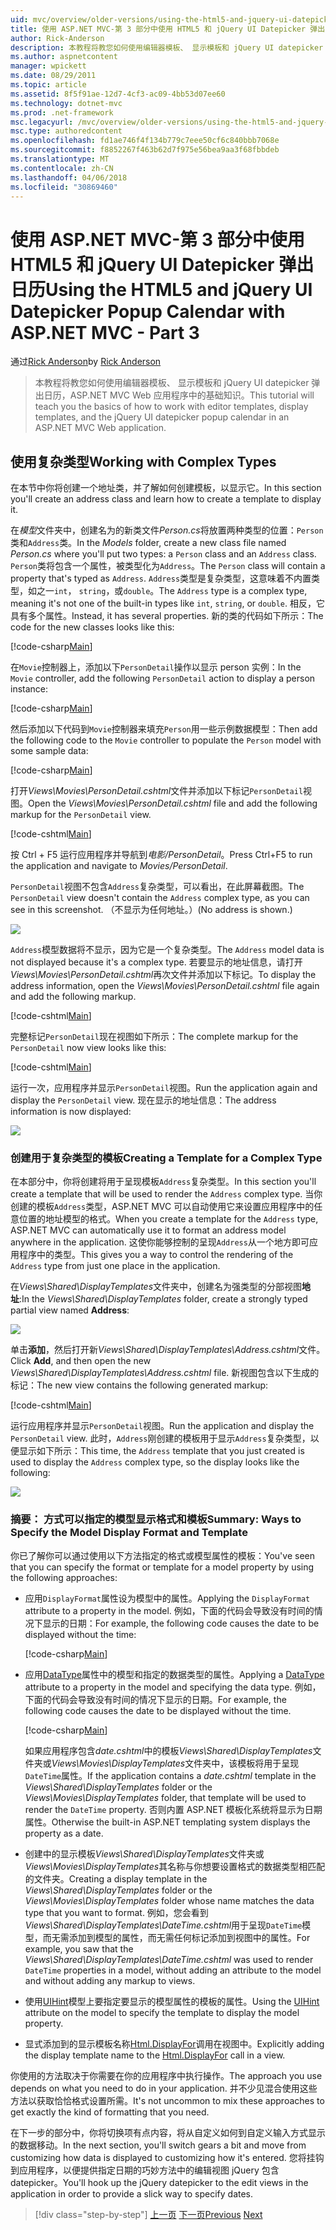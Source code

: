 ```yaml
---
uid: mvc/overview/older-versions/using-the-html5-and-jquery-ui-datepicker-popup-calendar-with-aspnet-mvc/using-the-html5-and-jquery-ui-datepicker-popup-calendar-with-aspnet-mvc-part-3
title: 使用 ASP.NET MVC-第 3 部分中使用 HTML5 和 jQuery UI Datepicker 弹出日历 |Microsoft 文档
author: Rick-Anderson
description: 本教程将教您如何使用编辑器模板、 显示模板和 jQuery UI datepicker 弹出日历，ASP.NET MV 中的基础知识...
ms.author: aspnetcontent
manager: wpickett
ms.date: 08/29/2011
ms.topic: article
ms.assetid: 8f5f91ae-12d7-4cf3-ac09-4bb53d07ee60
ms.technology: dotnet-mvc
ms.prod: .net-framework
msc.legacyurl: /mvc/overview/older-versions/using-the-html5-and-jquery-ui-datepicker-popup-calendar-with-aspnet-mvc/using-the-html5-and-jquery-ui-datepicker-popup-calendar-with-aspnet-mvc-part-3
msc.type: authoredcontent
ms.openlocfilehash: fd1ae746f4f134b779c7eee50cf6c840bbb7068e
ms.sourcegitcommit: f8852267f463b62d7f975e56bea9aa3f68fbbdeb
ms.translationtype: MT
ms.contentlocale: zh-CN
ms.lasthandoff: 04/06/2018
ms.locfileid: "30869460"
---
```

<a name="using-the-html5-and-jquery-ui-datepicker-popup-calendar-with-aspnet-mvc---part-3"></a><span data-ttu-id="da39c-103">使用 ASP.NET MVC-第 3 部分中使用 HTML5 和 jQuery UI Datepicker 弹出日历</span><span class="sxs-lookup"><span data-stu-id="da39c-103">Using the HTML5 and jQuery UI Datepicker Popup Calendar with ASP.NET MVC - Part 3</span></span>
====================
<span data-ttu-id="da39c-104">通过[Rick Anderson](https://github.com/Rick-Anderson)</span><span class="sxs-lookup"><span data-stu-id="da39c-104">by [Rick Anderson](https://github.com/Rick-Anderson)</span></span>

> <span data-ttu-id="da39c-105">本教程将教您如何使用编辑器模板、 显示模板和 jQuery UI datepicker 弹出日历，ASP.NET MVC Web 应用程序中的基础知识。</span><span class="sxs-lookup"><span data-stu-id="da39c-105">This tutorial will teach you the basics of how to work with editor templates, display templates, and the jQuery UI datepicker popup calendar in an ASP.NET MVC Web application.</span></span>


## <a name="working-with-complex-types"></a><span data-ttu-id="da39c-106">使用复杂类型</span><span class="sxs-lookup"><span data-stu-id="da39c-106">Working with Complex Types</span></span>

<span data-ttu-id="da39c-107">在本节中你将创建一个地址类，并了解如何创建模板，以显示它。</span><span class="sxs-lookup"><span data-stu-id="da39c-107">In this section you'll create an address class and learn how to create a template to display it.</span></span>

<span data-ttu-id="da39c-108">在*模型*文件夹中，创建名为的新类文件*Person.cs*将放置两种类型的位置：`Person`类和`Address`类。</span><span class="sxs-lookup"><span data-stu-id="da39c-108">In the *Models* folder, create a new class file named *Person.cs* where you'll put two types: a `Person` class and an `Address` class.</span></span> <span data-ttu-id="da39c-109">`Person`类将包含一个属性，被类型化为`Address`。</span><span class="sxs-lookup"><span data-stu-id="da39c-109">The `Person` class will contain a property that's typed as `Address`.</span></span> <span data-ttu-id="da39c-110">`Address`类型是复杂类型，这意味着不内置类型，如之一`int`， `string`，或`double`。</span><span class="sxs-lookup"><span data-stu-id="da39c-110">The `Address` type is a complex type, meaning it's not one of the built-in types like `int`, `string`, or `double`.</span></span> <span data-ttu-id="da39c-111">相反，它具有多个属性。</span><span class="sxs-lookup"><span data-stu-id="da39c-111">Instead, it has several properties.</span></span> <span data-ttu-id="da39c-112">新的类的代码如下所示：</span><span class="sxs-lookup"><span data-stu-id="da39c-112">The code for the new classes looks like this:</span></span>

[!code-csharp[Main](using-the-html5-and-jquery-ui-datepicker-popup-calendar-with-aspnet-mvc-part-3/samples/sample1.cs)]

<span data-ttu-id="da39c-113">在`Movie`控制器上，添加以下`PersonDetail`操作以显示 person 实例：</span><span class="sxs-lookup"><span data-stu-id="da39c-113">In the `Movie` controller, add the following `PersonDetail` action to display a person instance:</span></span>

[!code-csharp[Main](using-the-html5-and-jquery-ui-datepicker-popup-calendar-with-aspnet-mvc-part-3/samples/sample2.cs)]

<span data-ttu-id="da39c-114">然后添加以下代码到`Movie`控制器来填充`Person`用一些示例数据模型：</span><span class="sxs-lookup"><span data-stu-id="da39c-114">Then add the following code to the `Movie` controller to populate the `Person` model with some sample data:</span></span>

[!code-csharp[Main](using-the-html5-and-jquery-ui-datepicker-popup-calendar-with-aspnet-mvc-part-3/samples/sample3.cs)]

<span data-ttu-id="da39c-115">打开*Views\Movies\PersonDetail.cshtml*文件并添加以下标记`PersonDetail`视图。</span><span class="sxs-lookup"><span data-stu-id="da39c-115">Open the *Views\Movies\PersonDetail.cshtml* file and add the following markup for the `PersonDetail` view.</span></span>

[!code-cshtml[Main](using-the-html5-and-jquery-ui-datepicker-popup-calendar-with-aspnet-mvc-part-3/samples/sample4.cshtml)]

<span data-ttu-id="da39c-116">按 Ctrl + F5 运行应用程序并导航到*电影/PersonDetail*。</span><span class="sxs-lookup"><span data-stu-id="da39c-116">Press Ctrl+F5 to run the application and navigate to *Movies/PersonDetail*.</span></span>

<span data-ttu-id="da39c-117">`PersonDetail`视图不包含`Address`复杂类型，可以看出，在此屏幕截图。</span><span class="sxs-lookup"><span data-stu-id="da39c-117">The `PersonDetail` view doesn't contain the `Address` complex type, as you can see in this screenshot.</span></span> <span data-ttu-id="da39c-118">（不显示为任何地址。）</span><span class="sxs-lookup"><span data-stu-id="da39c-118">(No address is shown.)</span></span>

![](using-the-html5-and-jquery-ui-datepicker-popup-calendar-with-aspnet-mvc-part-3/_static/image1.png)

<span data-ttu-id="da39c-119">`Address`模型数据将不显示，因为它是一个复杂类型。</span><span class="sxs-lookup"><span data-stu-id="da39c-119">The `Address` model data is not displayed because it's a complex type.</span></span> <span data-ttu-id="da39c-120">若要显示的地址信息，请打开*Views\Movies\PersonDetail.cshtml*再次文件并添加以下标记。</span><span class="sxs-lookup"><span data-stu-id="da39c-120">To display the address information, open the *Views\Movies\PersonDetail.cshtml* file again and add the following markup.</span></span>

[!code-cshtml[Main](using-the-html5-and-jquery-ui-datepicker-popup-calendar-with-aspnet-mvc-part-3/samples/sample5.cshtml)]

<span data-ttu-id="da39c-121">完整标记`PersonDetail`现在视图如下所示：</span><span class="sxs-lookup"><span data-stu-id="da39c-121">The complete markup for the `PersonDetail` now view looks like this:</span></span>

[!code-cshtml[Main](using-the-html5-and-jquery-ui-datepicker-popup-calendar-with-aspnet-mvc-part-3/samples/sample6.cshtml)]

<span data-ttu-id="da39c-122">运行一次，应用程序并显示`PersonDetail`视图。</span><span class="sxs-lookup"><span data-stu-id="da39c-122">Run the application again and display the `PersonDetail` view.</span></span> <span data-ttu-id="da39c-123">现在显示的地址信息：</span><span class="sxs-lookup"><span data-stu-id="da39c-123">The address information is now displayed:</span></span>

![](using-the-html5-and-jquery-ui-datepicker-popup-calendar-with-aspnet-mvc-part-3/_static/image2.png)

### <a name="creating-a-template-for-a-complex-type"></a><span data-ttu-id="da39c-124">创建用于复杂类型的模板</span><span class="sxs-lookup"><span data-stu-id="da39c-124">Creating a Template for a Complex Type</span></span>

<span data-ttu-id="da39c-125">在本部分中，你将创建将用于呈现模板`Address`复杂类型。</span><span class="sxs-lookup"><span data-stu-id="da39c-125">In this section you'll create a template that will be used to render the `Address` complex type.</span></span> <span data-ttu-id="da39c-126">当你创建的模板`Address`类型，ASP.NET MVC 可以自动使用它来设置应用程序中的任意位置的地址模型的格式。</span><span class="sxs-lookup"><span data-stu-id="da39c-126">When you create a template for the `Address` type, ASP.NET MVC can automatically use it to format an address model anywhere in the application.</span></span> <span data-ttu-id="da39c-127">这使你能够控制的呈现`Address`从一个地方即可应用程序中的类型。</span><span class="sxs-lookup"><span data-stu-id="da39c-127">This gives you a way to control the rendering of the `Address` type from just one place in the application.</span></span>

<span data-ttu-id="da39c-128">在*Views\Shared\DisplayTemplates*文件夹中，创建名为强类型的分部视图**地址**:</span><span class="sxs-lookup"><span data-stu-id="da39c-128">In the *Views\Shared\DisplayTemplates* folder, create a strongly typed partial view named **Address**:</span></span>

![](using-the-html5-and-jquery-ui-datepicker-popup-calendar-with-aspnet-mvc-part-3/_static/image3.png)

<span data-ttu-id="da39c-129">单击**添加**，然后打开新*Views\Shared\DisplayTemplates\Address.cshtml*文件。</span><span class="sxs-lookup"><span data-stu-id="da39c-129">Click **Add**, and then open the new *Views\Shared\DisplayTemplates\Address.cshtml* file.</span></span> <span data-ttu-id="da39c-130">新视图包含以下生成的标记：</span><span class="sxs-lookup"><span data-stu-id="da39c-130">The new view contains the following generated markup:</span></span>

[!code-cshtml[Main](using-the-html5-and-jquery-ui-datepicker-popup-calendar-with-aspnet-mvc-part-3/samples/sample7.cshtml)]

<span data-ttu-id="da39c-131">运行应用程序并显示`PersonDetail`视图。</span><span class="sxs-lookup"><span data-stu-id="da39c-131">Run the application and display the `PersonDetail` view.</span></span> <span data-ttu-id="da39c-132">此时，`Address`刚创建的模板用于显示`Address`复杂类型，以便显示如下所示：</span><span class="sxs-lookup"><span data-stu-id="da39c-132">This time, the `Address` template that you just created is used to display the `Address` complex type, so the display looks like the following:</span></span>

![](using-the-html5-and-jquery-ui-datepicker-popup-calendar-with-aspnet-mvc-part-3/_static/image4.png)

### <a name="summary-ways-to-specify-the-model-display-format-and-template"></a><span data-ttu-id="da39c-133">摘要： 方式可以指定的模型显示格式和模板</span><span class="sxs-lookup"><span data-stu-id="da39c-133">Summary: Ways to Specify the Model Display Format and Template</span></span>

<span data-ttu-id="da39c-134">你已了解你可以通过使用以下方法指定的格式或模型属性的模板：</span><span class="sxs-lookup"><span data-stu-id="da39c-134">You've seen that you can specify the format or template for a model property by using the following approaches:</span></span>

- <span data-ttu-id="da39c-135">应用`DisplayFormat`属性设为模型中的属性。</span><span class="sxs-lookup"><span data-stu-id="da39c-135">Applying the `DisplayFormat` attribute to a property in the model.</span></span> <span data-ttu-id="da39c-136">例如，下面的代码会导致没有时间的情况下显示的日期：</span><span class="sxs-lookup"><span data-stu-id="da39c-136">For example, the following code causes the date to be displayed without the time:</span></span>

    [!code-csharp[Main](using-the-html5-and-jquery-ui-datepicker-popup-calendar-with-aspnet-mvc-part-3/samples/sample8.cs)]
- <span data-ttu-id="da39c-137">应用[DataType](https://msdn.microsoft.com/library/system.componentmodel.dataannotations.datatype.aspx)属性中的模型和指定的数据类型的属性。</span><span class="sxs-lookup"><span data-stu-id="da39c-137">Applying a [DataType](https://msdn.microsoft.com/library/system.componentmodel.dataannotations.datatype.aspx) attribute to a property in the model and specifying the data type.</span></span> <span data-ttu-id="da39c-138">例如，下面的代码会导致没有时间的情况下显示的日期。</span><span class="sxs-lookup"><span data-stu-id="da39c-138">For example, the following code causes the date to be displayed without the time.</span></span>

    [!code-csharp[Main](using-the-html5-and-jquery-ui-datepicker-popup-calendar-with-aspnet-mvc-part-3/samples/sample9.cs)]

    <span data-ttu-id="da39c-139">如果应用程序包含*date.cshtml*中的模板*Views\Shared\DisplayTemplates*文件夹或*Views\Movies\DisplayTemplates*文件夹中，该模板将用于呈现`DateTime`属性。</span><span class="sxs-lookup"><span data-stu-id="da39c-139">If the application contains a *date.cshtml* template in the *Views\Shared\DisplayTemplates* folder or the *Views\Movies\DisplayTemplates* folder, that template will be used to render the `DateTime` property.</span></span> <span data-ttu-id="da39c-140">否则内置 ASP.NET 模板化系统将显示为日期属性。</span><span class="sxs-lookup"><span data-stu-id="da39c-140">Otherwise the built-in ASP.NET templating system displays the property as a date.</span></span>
- <span data-ttu-id="da39c-141">创建中的显示模板*Views\Shared\DisplayTemplates*文件夹或*Views\Movies\DisplayTemplates*其名称与你想要设置格式的数据类型相匹配的文件夹。</span><span class="sxs-lookup"><span data-stu-id="da39c-141">Creating a display template in the *Views\Shared\DisplayTemplates* folder or the *Views\Movies\DisplayTemplates* folder whose name matches the data type that you want to format.</span></span> <span data-ttu-id="da39c-142">例如，您会看到*Views\Shared\DisplayTemplates\DateTime.cshtml*用于呈现`DateTime`模型，而无需添加到模型的属性，而无需任何标记添加到视图中的属性。</span><span class="sxs-lookup"><span data-stu-id="da39c-142">For example, you saw that the *Views\Shared\DisplayTemplates\DateTime.cshtml* was used to render `DateTime` properties in a model, without adding an attribute to the model and without adding any markup to views.</span></span>
- <span data-ttu-id="da39c-143">使用[UIHint](https://msdn.microsoft.com/library/system.componentmodel.dataannotations.uihintattribute.uihint.aspx)模型上要指定要显示的模型属性的模板的属性。</span><span class="sxs-lookup"><span data-stu-id="da39c-143">Using the [UIHint](https://msdn.microsoft.com/library/system.componentmodel.dataannotations.uihintattribute.uihint.aspx) attribute on the model to specify the template to display the model property.</span></span>
- <span data-ttu-id="da39c-144">显式添加到的显示模板名称[Html.DisplayFor](https://msdn.microsoft.com/library/ee407420.aspx)调用在视图中。</span><span class="sxs-lookup"><span data-stu-id="da39c-144">Explicitly adding the display template name to the [Html.DisplayFor](https://msdn.microsoft.com/library/ee407420.aspx) call in a view.</span></span>

<span data-ttu-id="da39c-145">你使用的方法取决于你需要在你的应用程序中执行操作。</span><span class="sxs-lookup"><span data-stu-id="da39c-145">The approach you use depends on what you need to do in your application.</span></span> <span data-ttu-id="da39c-146">并不少见混合使用这些方法以获取恰恰格式设置所需。</span><span class="sxs-lookup"><span data-stu-id="da39c-146">It's not uncommon to mix these approaches to get exactly the kind of formatting that you need.</span></span>

<span data-ttu-id="da39c-147">在下一步的部分中，你将切换项有点内容，将从自定义如何到自定义输入方式显示的数据移动。</span><span class="sxs-lookup"><span data-stu-id="da39c-147">In the next section, you'll switch gears a bit and move from customizing how data is displayed to customizing how it's entered.</span></span> <span data-ttu-id="da39c-148">您将挂钩到应用程序，以便提供指定日期的巧妙方法中的编辑视图 jQuery 包含 datepicker。</span><span class="sxs-lookup"><span data-stu-id="da39c-148">You'll hook up the jQuery datepicker to the edit views in the application in order to provide a slick way to specify dates.</span></span>

> [!div class="step-by-step"]
> <span data-ttu-id="da39c-149">[上一页](using-the-html5-and-jquery-ui-datepicker-popup-calendar-with-aspnet-mvc-part-2.md)
> [下一页](using-the-html5-and-jquery-ui-datepicker-popup-calendar-with-aspnet-mvc-part-4.md)</span><span class="sxs-lookup"><span data-stu-id="da39c-149">[Previous](using-the-html5-and-jquery-ui-datepicker-popup-calendar-with-aspnet-mvc-part-2.md)
[Next](using-the-html5-and-jquery-ui-datepicker-popup-calendar-with-aspnet-mvc-part-4.md)</span></span>
